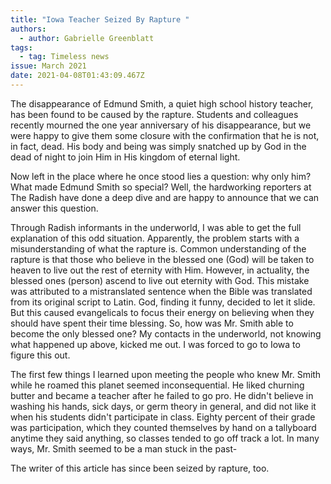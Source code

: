 ```yaml
---
title: "Iowa Teacher Seized By Rapture "
authors:
  - author: Gabrielle Greenblatt
tags:
  - tag: Timeless news
issue: March 2021
date: 2021-04-08T01:43:09.467Z
---
```

The disappearance of Edmund Smith, a quiet high school history teacher, has been found to be caused by the rapture. Students and colleagues recently mourned the one year anniversary of his disappearance, but we were happy to give them some closure with the confirmation that he is not, in fact, dead. His body and being was simply snatched up by God in the dead of night to join Him in His kingdom of eternal light. 


Now left in the place where he once stood lies a question: why only him? What made Edmund Smith so special? Well, the hardworking reporters at The Radish have done a deep dive and are happy to announce that we can answer this question.


Through Radish informants in the underworld, I was able to get the full explanation of this odd situation. Apparently, the problem starts with a misunderstanding of what the rapture is. Common understanding of the rapture is that those who believe in the blessed one (God) will be taken to heaven to live out the rest of eternity with Him. However, in actuality, the blessed ones (person) ascend to live out eternity with God. This mistake was attributed to a mistranslated sentence when the Bible was translated from its original script to Latin. God, finding it funny, decided to let it slide. But this caused evangelicals to focus their energy on believing when they should have spent their time blessing. So, how was Mr. Smith able to become the only blessed one? My contacts in the underworld, not knowing what happened up above, kicked me out. I was forced to go to Iowa to figure this out.


The first few things I learned upon meeting the people who knew Mr. Smith while he roamed this planet seemed inconsequential. He liked churning butter and became a teacher after he failed to go pro. He didn't believe in washing his hands, sick days, or germ theory in general, and did not like it when his students didn't participate in class. Eighty percent of their grade was participation, which they counted themselves by hand on a tallyboard anytime they said anything, so classes tended to go off track a lot. In many ways, Mr. Smith seemed to be a man stuck in the past-


The writer of this article has since been seized by rapture, too. 
